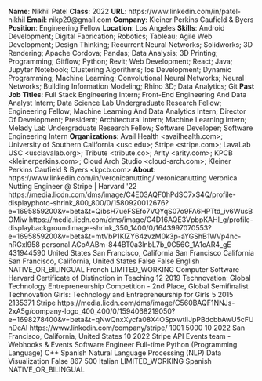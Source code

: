 **Name**: Nikhil Patel
**Class**: 2022
**URL**: https://www\.linkedin\.com/in/patel\-nikhil
**Email**: nikp29@gmail\.com
**Company**: Kleiner Perkins Caufield & Byers
**Position**: Engineering Fellow
**Location**: Los Angeles
**Skills**: Android Development; Digital Fabrication; Robotics; Tableau; Agile Web Development; Design Thinking; Recurrent Neural Networks; Solidworks; 3D Rendering; Apache Cordova; Pandas; Data Analysis; 3D Printing; Programming; Gitflow; Python; Revit; Web Development; React; Java; Jupyter Notebook; Clustering Algorithms; Ios Development; Dynamic Programming; Machine Learning; Convolutional Neural Networks; Neural Networks; Building Information Modeling; Rhino 3D; Data Analytics; Git
**Past Job Titles**: Full Stack Engineering Intern; Front\-End Engineering And Data Analyst Intern; Data Science Lab Undergraduate Research Fellow; Engineering Fellow; Machine Learning And Data Analytics Intern; Director Of Development; President; Architectural Intern; Machine Learning Intern; Melady Lab Undergraduate Research Fellow; Software Developer; Software Engineering Intern
**Organizations**: Avail Health <availhealth\.com>; University of Southern California <usc\.edu>; Stripe <stripe\.com>; LavaLab USC <usclavalab\.org>; Tribute <tribute\.co>; Arity <arity\.com>; KPCB <kleinerperkins\.com>; Cloud Arch Studio <cloud\-arch\.com>; Kleiner Perkins Caufield & Byers <kpcb\.com>
**About**: https://www\.linkedin\.com/in/veronicanutting/ veronicanutting Veronica Nutting Engineer @ Stripe | Harvard '22 https://media\.licdn\.com/dms/image/C4E03AQF0hPdSC7xS4Q/profile\-displayphoto\-shrink\_800\_800/0/1580920012676?e=1695859200&v=beta&t=QibsH7ueFSEfo7VQYqS07o9FA6HPTtd\_iv6WusBOMiw https://media\.licdn\.com/dms/image/C4D16AQE3VpbpKAHl\_g/profile\-displaybackgroundimage\-shrink\_350\_1400/0/1643997070553?e=1695859200&v=beta&t=mtVbP1KlZY64zvzM0k3p\-aYGShB1WVp4nc\-nRGxl958 personal ACoAABm\-844BT0a3lnbL7b\_0C56G\_1A1oAR4\_gE 431944590 United States San Francisco, California San Francisco California San Francisco, California, United States False False English NATIVE\_OR\_BILINGUAL French LIMITED\_WORKING Computer Software Harvard Certificate of Distinction in Teaching 12 2019 Technovation: Global Technology Entrepreneurship Competition \- 2nd Place, Global Semifinalist Technovation Girls: Technology and Entrepreneurship for Girls 5 2015 2135371 Stripe https://media\.licdn\.com/dms/image/C560BAQF1NNJs\-2xA5g/company\-logo\_400\_400/0/1594068219050?e=1698278400&v=beta&t=qNwQnxXycfa08X4OSpxwtIiJpPBdcbbAwU5cFUnDeAI https://www\.linkedin\.com/company/stripe/ 1001 5000 10 2022 San Francisco, California, United States 10 2022 Stripe API Events team \- Webhooks & Events Software Engineer Full\-time Python \(Programming Language\) C\+\+ Spanish Natural Language Processing \(NLP\) Data Visualization False 867 500 Italian LIMITED\_WORKING Spanish NATIVE\_OR\_BILINGUAL
